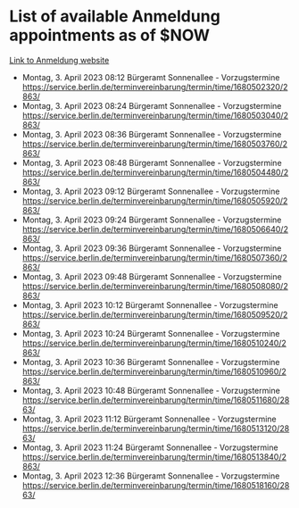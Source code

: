 # List of available Anmeldung appointments as of $NOW
[Link to Anmeldung website](https://service.berlin.de/terminvereinbarung/termin/tag.php?termin=1&anliegen[]=120686&dienstleisterlist=122210,122217,327316,122219,327312,122227,327314,122231,327346,122243,327348,122254,122252,329742,122260,329745,122262,329748,122271,327278,122273,327274,122277,327276,330436,122280,327294,122282,327290,122284,327292,122291,327270,122285,327266,122286,327264,122296,327268,150230,329760,122297,327286,122294,327284,122312,329763,122314,329775,122304,327330,122311,327334,122309,327332,317869,122281,327352,122279,329772,122283,122276,327324,122274,327326,122267,329766,122246,327318,122251,327320,122257,327322,122208,327298,122226,327300&herkunft=http%3A%2F%2Fservice.berlin.de%2Fdienstleistung%2F120686%2F)
- Montag, 3. April 2023 08:12 Bürgeramt Sonnenallee - Vorzugstermine https://service.berlin.de/terminvereinbarung/termin/time/1680502320/2863/
- Montag, 3. April 2023 08:24 Bürgeramt Sonnenallee - Vorzugstermine https://service.berlin.de/terminvereinbarung/termin/time/1680503040/2863/
- Montag, 3. April 2023 08:36 Bürgeramt Sonnenallee - Vorzugstermine https://service.berlin.de/terminvereinbarung/termin/time/1680503760/2863/
- Montag, 3. April 2023 08:48 Bürgeramt Sonnenallee - Vorzugstermine https://service.berlin.de/terminvereinbarung/termin/time/1680504480/2863/
- Montag, 3. April 2023 09:12 Bürgeramt Sonnenallee - Vorzugstermine https://service.berlin.de/terminvereinbarung/termin/time/1680505920/2863/
- Montag, 3. April 2023 09:24 Bürgeramt Sonnenallee - Vorzugstermine https://service.berlin.de/terminvereinbarung/termin/time/1680506640/2863/
- Montag, 3. April 2023 09:36 Bürgeramt Sonnenallee - Vorzugstermine https://service.berlin.de/terminvereinbarung/termin/time/1680507360/2863/
- Montag, 3. April 2023 09:48 Bürgeramt Sonnenallee - Vorzugstermine https://service.berlin.de/terminvereinbarung/termin/time/1680508080/2863/
- Montag, 3. April 2023 10:12 Bürgeramt Sonnenallee - Vorzugstermine https://service.berlin.de/terminvereinbarung/termin/time/1680509520/2863/
- Montag, 3. April 2023 10:24 Bürgeramt Sonnenallee - Vorzugstermine https://service.berlin.de/terminvereinbarung/termin/time/1680510240/2863/
- Montag, 3. April 2023 10:36 Bürgeramt Sonnenallee - Vorzugstermine https://service.berlin.de/terminvereinbarung/termin/time/1680510960/2863/
- Montag, 3. April 2023 10:48 Bürgeramt Sonnenallee - Vorzugstermine https://service.berlin.de/terminvereinbarung/termin/time/1680511680/2863/
- Montag, 3. April 2023 11:12 Bürgeramt Sonnenallee - Vorzugstermine https://service.berlin.de/terminvereinbarung/termin/time/1680513120/2863/
- Montag, 3. April 2023 11:24 Bürgeramt Sonnenallee - Vorzugstermine https://service.berlin.de/terminvereinbarung/termin/time/1680513840/2863/
- Montag, 3. April 2023 12:36 Bürgeramt Sonnenallee - Vorzugstermine https://service.berlin.de/terminvereinbarung/termin/time/1680518160/2863/
